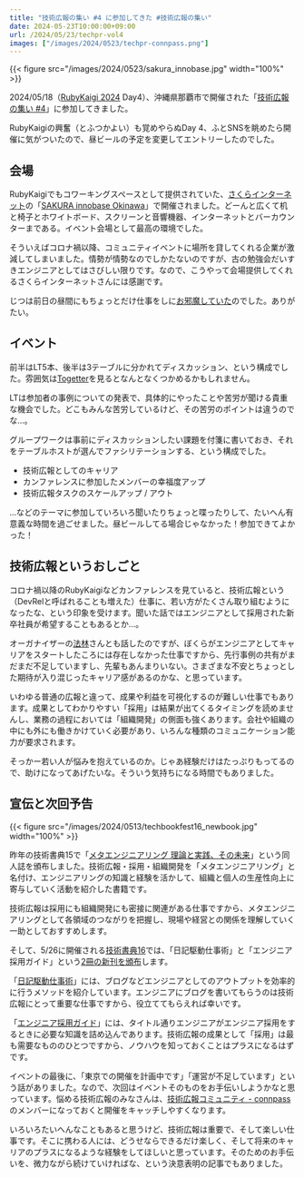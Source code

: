 ```yaml
---
title: "技術広報の集い #4 に参加してきた #技術広報の集い"
date: 2024-05-23T10:00:00+09:00
url: /2024/05/23/techpr-vol4
images: ["/images/2024/0523/techpr-connpass.png"]
---
```



{{< figure src="/images/2024/0523/sakura_innobase.jpg" width="100%" >}}

2024/05/18（[RubyKaigi 2024](https://rubykaigi.org/2024/) Day4）、沖縄県那覇市で開催された「[技術広報の集い #4](https://techpr.connpass.com/event/314060/)」に参加してきました。

RubyKaigiの興奮（とふつかよい）も覚めやらぬDay 4、ふとSNSを眺めたら開催に気がついたので、昼ビールの予定を変更してエントリーしたのでした。

## 会場

RubyKaigiでもコワーキングスペースとして提供されていた、[さくらインターネット](https://www.sakura.ad.jp/)の「[SAKURA innobase Okinawa](https://www.sakura.ad.jp/innobase/)」で開催されました。どーんと広くて机と椅子とホワイトボード、スクリーンと音響機器、インターネットとバーカウンターまである。イベント会場として最高の環境でした。

そういえばコロナ禍以降、コミュニティイベントに場所を貸してくれる企業が激減してしまいました。情勢が情勢なのでしかたないのですが、古の勉強会だいすきエンジニアとしてはさびしい限りです。なので、こうやって会場提供してくれるさくらインターネットさんには感謝です。

じつは前日の昼間にもちょっとだけ仕事をしに[お邪魔していた](https://x.com/kumikumitm/status/1791305976689357047)のでした。ありがたい。

## イベント

前半はLT5本、後半は3テーブルに分かれてディスカッション、という構成でした。雰囲気は[Togetter](https://togetter.com/li/2369788)を見るとなんとなくつかめるかもしれません。

LTは参加者の事例についての発表で、具体的にやったことや苦労が聞ける貴重な機会でした。どこもみんな苦労しているけど、その苦労のポイントは違うのでな…。

グループワークは事前にディスカッションしたい課題を付箋に書いておき、それをテーブルホストが選んでファシリテーションする、という構成でした。

- 技術広報としてのキャリア
- カンファレンスに参加したメンバーの幸福度アップ
- 技術広報タスクのスケールアップ / アウト

…などのテーマに参加していろいろ聞いたりちょっと喋ったりして、たいへん有意義な時間を過ごせました。昼ビールしてる場合じゃなかった！参加できてよかった！

## 技術広報というおしごと

コロナ禍以降のRubyKaigiなどカンファレンスを見ていると、技術広報という（DevRelと呼ばれることも増えた）仕事に、若い方がたくさん取り組むようになったな、という印象を受けます。聞いた話ではエンジニアとして採用された新卒社員が希望することもあるとか…。

オーガナイザーの[法林](https://twitter.com/hourin)さんとも話したのですが、ぼくらがエンジニアとしてキャリアをスタートしたころには存在しなかった仕事ですから、先行事例の共有がまだまだ不足していますし、先輩もあんまりいない。さまざまな不安とちょっとした期待が入り混じったキャリア感があるのかな、と思っています。

いわゆる普通の広報と違って、成果や利益を可視化するのが難しい仕事でもあります。成果としてわかりやすい「採用」は結果が出てくるタイミングを読めませんし、業務の過程においては「組織開発」の側面も強くあります。会社や組織の中にも外にも働きかけていく必要があり、いろんな種類のコミュニケーション能力が要求されます。

そっかー若い人が悩みを抱えているのか。じゃあ経験だけはたっぷりもってるので、助けになってあげたいな。そういう気持ちになる時間でもありました。

## 宣伝と次回予告

{{< figure src="/images/2024/0513/techbookfest16_newbook.jpg" width="100%" >}}

昨年の技術書典15で「[メタエンジニアリング 理論と実践、その未来](https://randd.kwappa.net/publishing/meta-engineering/)」という同人誌を頒布しました。技術広報・採用・組織開発を「メタエンジニアリング」と名付け、エンジニアリングの知識と経験を活かして、組織と個人の生産性向上に寄与していく活動を紹介した書籍です。

技術広報は採用にも組織開発にも密接に関連がある仕事ですから、メタエンジニアリングとして各領域のつながりを把握し、現場や経営との関係を理解していく一助としておすすめします。

そして、5/26に開催される[技術書典16](https://techbookfest.org/event/tbf16)では、「日記駆動仕事術」と「エンジニア採用ガイド」という[2冊の新刊を頒布](/2024/05/13/techbookfest-16/)します。

「[日記駆動仕事術](https://techbookfest.org/product/aDJWeA9RMq1kbCsHMHAvtd)」には、ブログなどエンジニアとしてのアウトプットを効率的に行うメソッドを紹介しています。エンジニアにブログを書いてもらうのは技術広報にとって重要な仕事ですから、役立ててもらえれば幸いです。

「[エンジニア採用ガイド](https://techbookfest.org/product/rV8LEGRpUjVA6Ph0BcL80j)」には、タイトル通りエンジニアがエンジニア採用をするときに必要な知識を詰め込んであります。技術広報の成果として「採用」は最も需要なもののひとつですから、ノウハウを知っておくことはプラスになるはずです。

イベントの最後に、「東京での開催を計画中です」「運営が不足しています」という話がありました。なので、次回はイベントそのものをお手伝いしようかなと思っています。悩める技術広報のみなさんは、[技術広報コミュニティ - connpass](https://techpr.connpass.com/)のメンバーになっておくと開催をキャッチしやすくなります。

いろいろたいへんなこともあると思うけど、技術広報は重要で、そして楽しい仕事です。そこに携わる人には、どうせならできるだけ楽しく、そして将来のキャリアのプラスになるような経験をしてほしいと思っています。そのためのお手伝いを、微力ながら続けていければな、という決意表明の記事でもありました。
